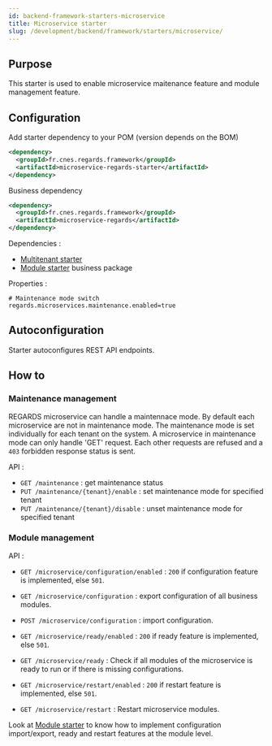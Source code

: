 ```yaml
---
id: backend-framework-starters-microservice
title: Microservice starter
slug: /development/backend/framework/starters/microservice/
---
```



## Purpose

This starter is used to enable microservice maitenance feature and module management feature.

## Configuration

Add starter dependency to your POM (version depends on the BOM)

```xml
<dependency>
  <groupId>fr.cnes.regards.framework</groupId>
  <artifactId>microservice-regards-starter</artifactId>
</dependency>
```

Business dependency

```xml
<dependency>
  <groupId>fr.cnes.regards.framework</groupId>
  <artifactId>microservice-regards</artifactId>
</dependency>
```

Dependencies :

* [Multitenant starter](multitenant-starter.md)
* [Module starter](module-starter.md) business package

Properties :

```properties
# Maintenance mode switch
regards.microservices.maintenance.enabled=true
```

## Autoconfiguration

Starter autoconfigures REST API endpoints.

## How to

### Maintenance management

REGARDS microservice can handle a maintennace mode. By default each microservice are not in maintenance mode.
The maintenance mode is set individually for each tenant on the system.
A microservice in maintenance mode can only handle 'GET' request. Each other requests are refused and a `403` forbidden response status is sent.

API :

* `GET /maintenance` : get maintenance status
* `PUT /maintenance/{tenant}/enable` : set maintenance mode for specified tenant
* `PUT /maintenance/{tenant}/disable` : unset maintenance mode for specified tenant

### Module management

API :

* `GET /microservice/configuration/enabled` : `200` if configuration feature is implemented, else `501`.
* `GET /microservice/configuration` : export configuration of all business modules.
* `POST /microservice/configuration` : import configuration.

* `GET /microservice/ready/enabled` : `200` if ready feature is implemented, else `501`.
* `GET /microservice/ready` : Check if all modules of the microservice is ready to run or if there is missing configurations.

* `GET /microservice/restart/enabled` : `200` if restart feature is implemented, else `501`.
* `GET /microservice/restart` : Restart microservice modules.

Look at [Module starter](module-starter.md) to know how to implement configuration import/export, ready and restart features at the module level.
